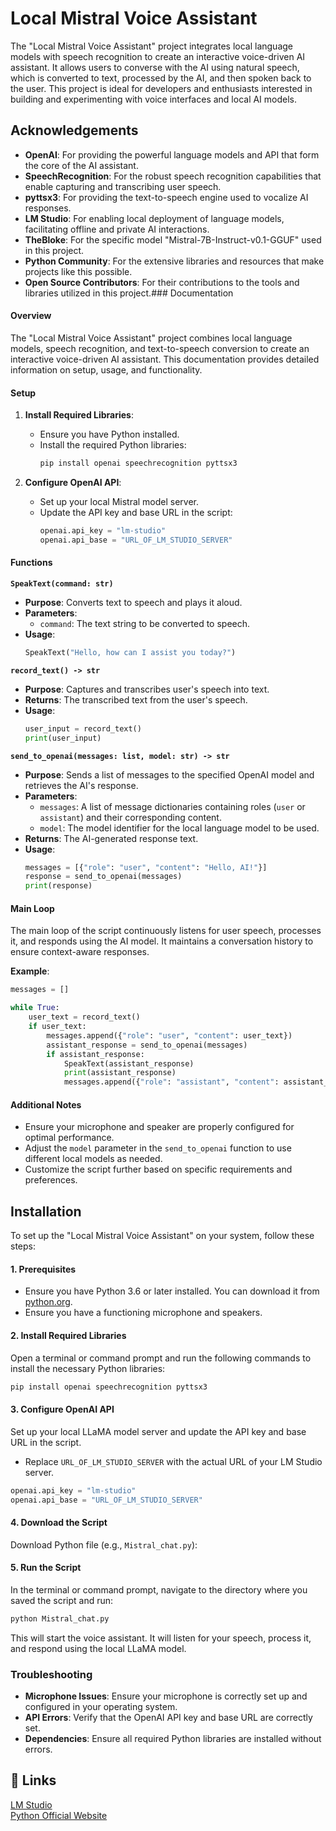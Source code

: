 
# Local Mistral Voice Assistant
The "Local Mistral Voice Assistant" project integrates local language models with speech recognition to create an interactive voice-driven AI assistant. It allows users to converse with the AI using natural speech, which is converted to text, processed by the AI, and then spoken back to the user. This project is ideal for developers and enthusiasts interested in building and experimenting with voice interfaces and local AI models.


## Acknowledgements

- **OpenAI**: For providing the powerful language models and API that form the core of the AI assistant.
- **SpeechRecognition**: For the robust speech recognition capabilities that enable capturing and transcribing user speech.
- **pyttsx3**: For providing the text-to-speech engine used to vocalize AI responses.
- **LM Studio**: For enabling local deployment of language models, facilitating offline and private AI interactions.
- **TheBloke**: For the specific model "Mistral-7B-Instruct-v0.1-GGUF" used in this project.
- **Python Community**: For the extensive libraries and resources that make projects like this possible.
- **Open Source Contributors**: For their contributions to the tools and libraries utilized in this project.### Documentation

#### Overview

The "Local Mistral Voice Assistant" project combines local language models, speech recognition, and text-to-speech conversion to create an interactive voice-driven AI assistant. This documentation provides detailed information on setup, usage, and functionality.

#### Setup

1. **Install Required Libraries**:
   - Ensure you have Python installed.
   - Install the required Python libraries:
     ```bash
     pip install openai speechrecognition pyttsx3
     ```

2. **Configure OpenAI API**:
   - Set up your local Mistral model server.
   - Update the API key and base URL in the script:
     ```python
     openai.api_key = "lm-studio"
     openai.api_base = "URL_OF_LM_STUDIO_SERVER"
     ```

#### Functions

**`SpeakText(command: str)`**
- **Purpose**: Converts text to speech and plays it aloud.
- **Parameters**:
  - `command`: The text string to be converted to speech.
- **Usage**:
  ```python
  SpeakText("Hello, how can I assist you today?")
  ```

**`record_text() -> str`**
- **Purpose**: Captures and transcribes user's speech into text.
- **Returns**: The transcribed text from the user's speech.
- **Usage**:
  ```python
  user_input = record_text()
  print(user_input)
  ```

**`send_to_openai(messages: list, model: str) -> str`**
- **Purpose**: Sends a list of messages to the specified OpenAI model and retrieves the AI's response.
- **Parameters**:
  - `messages`: A list of message dictionaries containing roles (`user` or `assistant`) and their corresponding content.
  - `model`: The model identifier for the local language model to be used.
- **Returns**: The AI-generated response text.
- **Usage**:
  ```python
  messages = [{"role": "user", "content": "Hello, AI!"}]
  response = send_to_openai(messages)
  print(response)
  ```

#### Main Loop

The main loop of the script continuously listens for user speech, processes it, and responds using the AI model. It maintains a conversation history to ensure context-aware responses.

**Example**:
```python
messages = []

while True:
    user_text = record_text()
    if user_text:
        messages.append({"role": "user", "content": user_text})
        assistant_response = send_to_openai(messages)
        if assistant_response:
            SpeakText(assistant_response)
            print(assistant_response)
            messages.append({"role": "assistant", "content": assistant_response})
```

#### Additional Notes

- Ensure your microphone and speaker are properly configured for optimal performance.
- Adjust the `model` parameter in the `send_to_openai` function to use different local models as needed.
- Customize the script further based on specific requirements and preferences.



## Installation

To set up the "Local Mistral Voice Assistant" on your system, follow these steps:

#### 1. Prerequisites

- Ensure you have Python 3.6 or later installed. You can download it from [python.org](https://www.python.org/downloads/).
- Ensure you have a functioning microphone and speakers.

#### 2. Install Required Libraries

Open a terminal or command prompt and run the following commands to install the necessary Python libraries:

```bash
pip install openai speechrecognition pyttsx3
```

#### 3. Configure OpenAI API

Set up your local LLaMA model server and update the API key and base URL in the script.

- Replace `URL_OF_LM_STUDIO_SERVER` with the actual URL of your LM Studio server.

```python
openai.api_key = "lm-studio"
openai.api_base = "URL_OF_LM_STUDIO_SERVER"
```

#### 4. Download the Script

Download Python file (e.g., `Mistral_chat.py`):



#### 5. Run the Script

In the terminal or command prompt, navigate to the directory where you saved the script and run:

```bash
python Mistral_chat.py
```

This will start the voice assistant. It will listen for your speech, process it, and respond using the local LLaMA model.

### Troubleshooting

- **Microphone Issues**: Ensure your microphone is correctly set up and configured in your operating system.
- **API Errors**: Verify that the OpenAI API key and base URL are correctly set.
- **Dependencies**: Ensure all required Python libraries are installed without errors.


## 🔗 Links
[LM Studio](https://lmstudio.ai/)\
[Python Official Website](https://www.python.org/)
